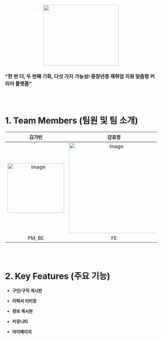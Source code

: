 <img src="https://github.com/user-attachments/assets/d40a45d2-5171-4ed8-8c2f-199762174a72" width="250" height="200" style="display: block; margin: auto;" />

### **"한 번 더, 두 번째 기회, 다섯 가지 가능성! 중장년층 재취업 지원 맞춤형 커리어 플랫폼"** 

<br/>
<br/>

# 1. Team Members (팀원 및 팀 소개)
| 김가빈 | 강효정 | 고화현 | 박민주 | 정예나 |
|:------:|:------:|:------:|:------:|:------:|
| <img width="188" height="164" alt="Image" src="https://github.com/user-attachments/assets/0e5c66e4-a66f-4ea9-8b6e-5f7f3a110a4e" /> | <img width="299" height="299" alt="Image" src="https://github.com/user-attachments/assets/1e2094b5-baac-45e8-a424-2860930cff70" /> | <img width="299" height="299" alt="Image" src="https://github.com/user-attachments/assets/34da90ab-4e17-4511-8412-cb95d2f31483" /> | <img width="299" height="299" alt="Image" src="https://github.com/user-attachments/assets/c65eb861-f303-472f-bea4-21d2c58254de" /> | <img width="299" height="299" alt="Image" src="https://github.com/user-attachments/assets/23f8b98f-e017-422d-872e-597e5c541dc2" /> |
| PM, BE | FE | BE | FE | BE |


<br/>
<br/>

# 2. Key Features (주요 기능)
- **구인/구직 게시판**

- **이력서 리터칭**

- **정보 게시판**

- **커뮤니티**

- **마이페이지**


<br/>
<br/>


